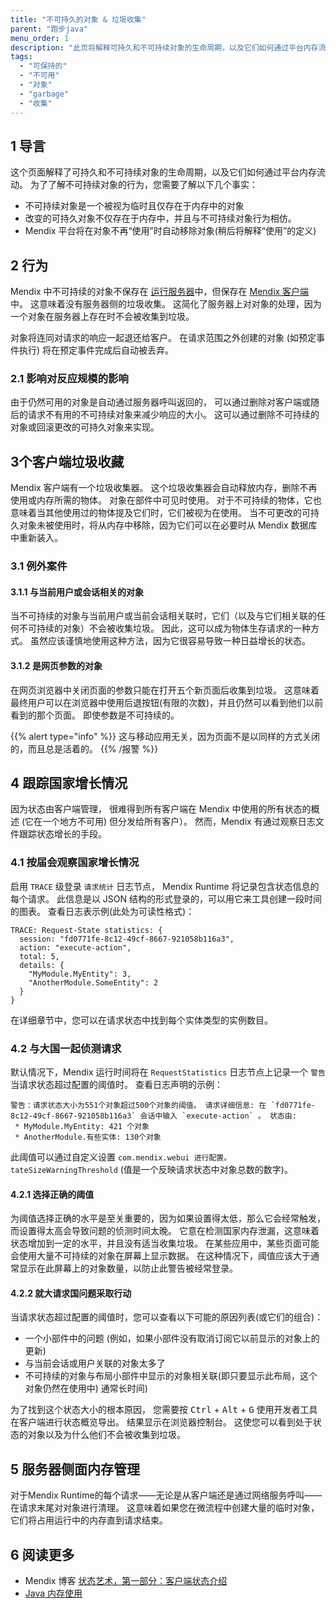 ```yaml
---
title: "不可持久的对象 & 垃圾收集"
parent: "跑步java"
menu_order: 1
description: "此页将解释可持久和不可持续对象的生命周期，以及它们如何通过平台内存流动。"
tags:
  - "可保持的"
  - "不可用"
  - "对象"
  - "garbage"
  - "收集"
---
```


## 1 导言

这个页面解释了可持久和不可持续对象的生命周期，以及它们如何通过平台内存流动。 为了了解不可持续对象的行为，您需要了解以下几个事实：

*   不可持续对象是一个被视为临时且仅存在于内存中的对象
*   改变的可持久对象不仅存在于内存中，并且与不可持续对象行为相仿。
*   Mendix 平台将在对象不再“使用”时自动移除对象(稍后将解释“使用”的定义)

## 2 行为

Mendix 中不可持续的对象不保存在 [运行服务器](runtime-server)中，但保存在 [Mendix 客户端](mendix-client) 中。 这意味着没有服务器侧的垃圾收集。 这简化了服务器上对对象的处理，因为一个对象在服务器上存在时不会被收集到垃圾。

对象将连同对请求的响应一起退还给客户。 在请求范围之外创建的对象 (如预定事件执行) 将在预定事件完成后自动被丢弃。

### 2.1 影响对反应规模的影响

由于仍然可用的对象是自动通过服务器呼叫返回的， 可以通过删除对客户端或随后的请求不有用的不可持续对象来减少响应的大小。 这可以通过删除不可持续的对象或回滚更改的可持久对象来实现。

## 3个客户端垃圾收藏

Mendix 客户端有一个垃圾收集器。 这个垃圾收集器会自动释放内存，删除不再使用或内存所需的物体。 对象在部件中可见时使用。 对于不可持续的物体，它也意味着当其他使用过的物体提及它们时，它们被视为在使用。 当不可更改的可持久对象未被使用时，将从内存中移除，因为它们可以在必要时从 Mendix 数据库中重新装入。

### 3.1 例外案件

#### 3.1.1 与当前用户或会话相关的对象

当不可持续的对象与当前用户或当前会话相关联时，它们（以及与它们相关联的任何不可持续的对象）不会被收集垃圾。 因此，这可以成为物体生存请求的一种方式。 虽然应该谨慎地使用这种方法，因为它很容易导致一种日益增长的状态。

#### 3.1.2 是网页参数的对象

在网页浏览器中关闭页面的参数只能在打开五个新页面后收集到垃圾。 这意味着最终用户可以在浏览器中使用后退按钮(有限的次数)，并且仍然可以看到他们以前看到的那个页面。 即使参数是不可持续的。

{{% alert type="info" %}}
这与移动应用无关，因为页面不是以同样的方式关闭的，而且总是活着的。
{{% /报警 %}}

## 4 跟踪国家增长情况

因为状态由客户端管理， 很难得到所有客户端在 Mendix 中使用的所有状态的概述 (它在一个地方不可用) 但分发给所有客户）。 然而，Mendix 有通过观察日志文件跟踪状态增长的手段。

### 4.1 按届会观察国家增长情况

启用 `TRACE` 级登录 `请求统计` 日志节点， Mendix Runtime 将记录包含状态信息的每个请求。 此信息是以 JSON 结构的形式登录的，可以用它来工具创建一段时间的图表。 查看日志表示例(此处为可读性格式)：
```
TRACE: Request-State statistics: {
  session: "fd0771fe-8c12-49cf-8667-921058b116a3",
  action: "execute-action",
  total: 5,
  details: {
    "MyModule.MyEntity": 3,
    "AnotherModule.SomeEntity": 2
  }
}
```
在详细章节中，您可以在请求状态中找到每个实体类型的实例数目。

### 4.2 与大国一起侦测请求

默认情况下，Mendix 运行时间将在 `RequestStatistics` 日志节点上记录一个 `警告` 当请求状态超过配置的阈值时。 查看日志声明的示例：

```
警告：请求状态大小为551个对象超过500个对象的阈值。 请求详细信息: 在 `fd0771fe-8c12-49cf-8667-921058b116a3` 会话中输入 `execute-action` 。 状态由:
 * MyModule.MyEntity: 421 个对象
 * AnotherModule.有些实体: 130个对象
```
此阈值可以通过自定义设置 `com.mendix.webui 进行配置。 tateSizeWarningThreshold` (值是一个反映请求状态中对象总数的数字)。

#### 4.2.1 选择正确的阈值

为阈值选择正确的水平是至关重要的，因为如果设置得太低，那么它会经常触发，而设置得太高会导致问题的侦测时间太晚。 它意在检测国家内存泄漏，这意味着状态增加到一定的水平，并且没有适当收集垃圾。 在某些应用中，某些页面可能会使用大量不可持续的对象在屏幕上显示数据。 在这种情况下，阈值应该大于通常显示在此屏幕上的对象数量，以防止此警告被经常登录。

#### 4.2.2 就大请求国问题采取行动

当请求状态超过配置的阈值时，您可以查看以下可能的原因列表(或它们的组合)：

* 一个小部件中的问题 (例如，如果小部件没有取消订阅它以前显示的对象上的更新)
* 与当前会话或用户关联的对象太多了
* 不可持续的对象与布局小部件中显示的对象相关联(即只要显示此布局，这个对象仍然在使用中) 通常长时间)

为了找到这个状态大小的根本原因， 您需要按 <kbd>Ctrl</kbd> + <kbd>Alt</kbd> + <kbd>G</kbd> 使用开发者工具在客户端进行状态概览导出。 结果显示在浏览器控制台。 这使您可以看到处于状态的对象以及为什么他们不会被收集到垃圾。

## 5 服务器侧面内存管理

对于Mendix Runtime的每个请求——无论是从客户端还是通过网络服务呼叫——在请求末尾对对象进行清理。 这意味着如果您在微流程中创建大量的临时对象，它们将占用运行中的内存直到请求结束。

## 6 阅读更多

* Mendix 博客 [状态艺术，第一部分：客户端状态介绍 ](https://www.mendix.com/blog/the-art-of-state-part-1-introduction-to-the-client-state/)
* [Java 内存使用](java-memory-usage)
